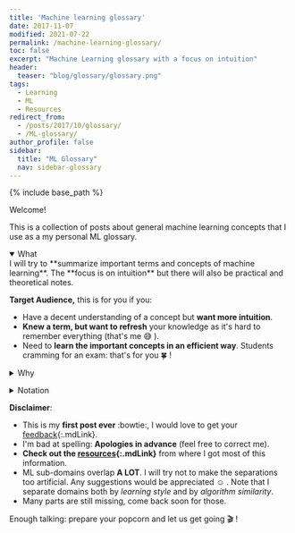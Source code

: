 ```yaml
---
title: 'Machine learning glossary'
date: 2017-11-07
modified: 2021-07-22
permalink: /machine-learning-glossary/
toc: false
excerpt: "Machine Learning glossary with a focus on intuition"
header: 
  teaser: "blog/glossary/glossary.png"
tags:
  - Learning
  - ML
  - Resources
redirect_from: 
  - /posts/2017/10/glossary/
  - /ML-glossary/
author_profile: false
sidebar:
  title: "ML Glossary"
  nav: sidebar-glossary
---
```


{% include base_path %}


Welcome!

<!-- 
What dropdown: start open
 -->
This is a collection of posts about general machine learning concepts that I use as a my personal ML glossary.

<details open>
  <summary>What</summary>
  
  <div markdown="1">
  I will try to **summarize important terms and concepts of machine learning**. The **focus is on intuition** but there will also be practical and theoretical notes. 
  
  **Target Audience,** this is for you if you:

* Have a decent understanding of a concept but **want more intuition**.
* **Knew a term, but want to refresh** your knowledge as it's hard to remember everything (that's me :sweat_smile: ).
* Need to **learn the important concepts in an efficient way**. Students cramming for an exam: that's for you :four_leaf_clover: !
</div>
</details> 
<p></p>


<div>
<details>
  <summary>Why</summary>
  
  <div markdown="1">
  Having a bad memory but being (at least considering myself to be :sweat_smile: ) a philomath who loves machine learning, I developed the habit of taking notes, then summarizing and finally making a cheat sheet for every new ML domain I encounter. There are multiple reasons I want to switch to a web-page: 

  <ul>
    <li>Paper is <b>not practical</b> and prone to loss. </li>
    <li>Thinking that someone I don't know (I'm talking about you :raising_hand: ) might read this post <b>makes me write higher quality notes</b> .</li>
    <li>I'm forever grateful to people that spend time on forums and open source projects. <b>I now want to give back to the community</b> (The contribution isn't comparable, but I have to start somewhere :innocent: ).</li>
    <li>Taking notes on a computer is a necessary step for my migration to CS :sweat_smile: .</li>
    <li>As a wise man once said: <blockquote> You do not really understand something unless you can explain it to your grandmother. <cite> - Albert Einstein </cite>
    	   </blockquote> 
    	   My grandma's are awesome :heart: but not really into ML (yet). You have thus been designated "volunteer" to temporarily replace them.</li>
  </ul> 
  </div>
</details>
</div> 

<p>
<details>
  <summary>Notation</summary>

<div markdown="1">
Keeping a uniform notation in machine learning is not easy as many sub-domains use different notations due to historical reasons. I will try using a uniform notation for all the glossary:  

* Lower case letters (a,b,c,...): scalars and functions. 
* Bold capital letters (**A**,**B**,**C** ...): matrices. 
* Bold lower case letters (**a**,**b**,**c** ...): vectors. 
* Capital letters (X,Y,Z...): either a random variable or a number of values an index can take (*e.g.* $k=1 \ldots K$) 
* Superscripts with $(n)$ (*e.g.* $x^{(n)}$) are used to denote one of the $T$ training examples. Superscripts with $(t)$ denote one of the $T$ test examples.
</div>
   
    
  
<div markdown="1">
To make it easier to search the relevant information in the Glossary here is the color coding I will be using:  

<ul style="list-style: none;">
<li class="col-xs-6"> :bulb: <span class="intuition"> Intuition </span> </li>
<li class="col-xs-6"> :wrench: <span class="practice"> Practical </span> </li>
<li class="col-xs-6"> :x: <span class="disadvantage"> Disadvantage </span> </li>
<li class="col-xs-6"> :white_check_mark: <span class="advantage"> Advantage </span> </li>
<li class="col-xs-6"> :school_satchel: <span class="example"> Example </span> </li>
<li class="col-xs-6"> :mag: <span class="note"> Side Notes </span> </li>
<li class="col-xs-6"> :wavy_dash: <span class="compare"> Compare to </span> </li>
<li style="position:relative;left:15px;"> :information_source: <span class="resources"> Resources </span><br /> </li>
</ul> 
</div>
</details>
</p>

**Disclaimer**:
* This is my **first post ever** :bowtie:, I would love to get your [feedback](#disqus_thread){:.mdLink}.
* I'm bad at spelling: **Apologies in advance** (feel free to correct me).
* **Check out the [resources](/resources/){:.mdLink}** from where I got most of this information.
* ML sub-domains overlap **A LOT**. I will try not to make the separations too artificial. Any suggestions would be appreciated :relaxed: . Note that I separate domains both by *learning style* and by *algorithm similarity*.
* Many parts are still missing, come back soon for those.

Enough talking: prepare your popcorn and let us get going :clapper: !

<!-- This is not meant to be a post read in order, but rather used as a "cheat-sheet". Use the [table of content](#markdown-toc){:.mdLink} or `Ctrl+f`. -->

<!-- todo : add an actual glossary withlinks to all the concepts and small summary -->
